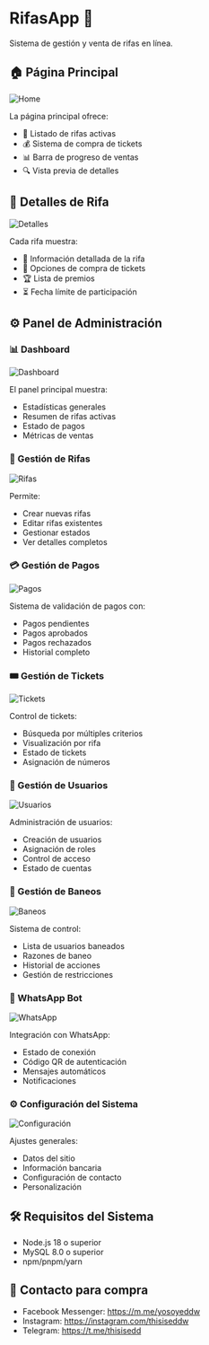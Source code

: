 # RifasApp 🎫

Sistema de gestión y venta de rifas en línea.

## 🏠 Página Principal

![Home](public/screenshots/localhost_5173_003817.png)

La página principal ofrece:
- 🎫 Listado de rifas activas
- 💰 Sistema de compra de tickets
- 📊 Barra de progreso de ventas
- 🔍 Vista previa de detalles

## 🎯 Detalles de Rifa

![Detalles](public/screenshots/localhost_5173_rifa_003844.png)

Cada rifa muestra:
- 📝 Información detallada de la rifa
- 🎲 Opciones de compra de tickets
- 🏆 Lista de premios
- ⏳ Fecha límite de participación

## ⚙️ Panel de Administración

### 📊 Dashboard

![Dashboard](public/screenshots/localhost_5173_admin_003857.png)

El panel principal muestra:
- Estadísticas generales
- Resumen de rifas activas
- Estado de pagos
- Métricas de ventas

### 🎫 Gestión de Rifas

![Rifas](public/screenshots/localhost_5173_admin_003713.png)

Permite:
- Crear nuevas rifas
- Editar rifas existentes
- Gestionar estados
- Ver detalles completos

### 💳 Gestión de Pagos

![Pagos](public/screenshots/localhost_5173_admin_003906.png)

Sistema de validación de pagos con:
- Pagos pendientes
- Pagos aprobados
- Pagos rechazados
- Historial completo

### 🎟️ Gestión de Tickets

![Tickets](public/screenshots/localhost_5173_admin_003916.png)

Control de tickets:
- Búsqueda por múltiples criterios
- Visualización por rifa
- Estado de tickets
- Asignación de números

### 👥 Gestión de Usuarios

![Usuarios](public/screenshots/localhost_5173_admin_003923.png)

Administración de usuarios:
- Creación de usuarios
- Asignación de roles
- Control de acceso
- Estado de cuentas

### 🚫 Gestión de Baneos

![Baneos](public/screenshots/localhost_5173_admin_003930.png)

Sistema de control:
- Lista de usuarios baneados
- Razones de baneo
- Historial de acciones
- Gestión de restricciones

### 💬 WhatsApp Bot

![WhatsApp](public/screenshots/localhost_5173_admin_003941.png)

Integración con WhatsApp:
- Estado de conexión
- Código QR de autenticación
- Mensajes automáticos
- Notificaciones

### ⚙️ Configuración del Sistema

![Configuración](public/screenshots/localhost_5173_admin_003949.png)

Ajustes generales:
- Datos del sitio
- Información bancaria
- Configuración de contacto
- Personalización

## 🛠️ Requisitos del Sistema

- Node.js 18 o superior
- MySQL 8.0 o superior
- npm/pnpm/yarn

## 🛒 Contacto para compra

- Facebook Messenger: https://m.me/yosoyeddw
- Instagram: https://instagram.com/thisiseddw
- Telegram: https://t.me/thisisedd